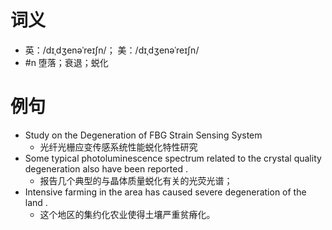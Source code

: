 # 词义
- 英：/dɪˌdʒenəˈreɪʃn/； 美：/dɪˌdʒenəˈreɪʃn/
- #n 堕落；衰退；蜕化
# 例句
- Study on the Degeneration of FBG Strain Sensing System
	- 光纤光栅应变传感系统性能蜕化特性研究
- Some typical photoluminescence spectrum related to the crystal quality degeneration also have been reported .
	- 报告几个典型的与晶体质量蜕化有关的光荧光谱；
- Intensive farming in the area has caused severe degeneration of the land .
	- 这个地区的集约化农业使得土壤严重贫瘠化。
